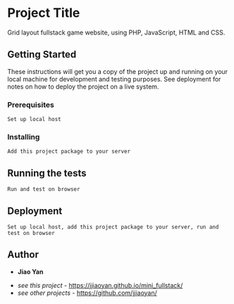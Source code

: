 # Project Title

Grid layout fullstack game website, using PHP, JavaScript, HTML and CSS.

## Getting Started

These instructions will get you a copy of the project up and running on your local machine for development and testing purposes. See deployment for notes on how to deploy the project on a live system.

### Prerequisites

```
Set up local host
```

### Installing

```
Add this project package to your server
```

## Running the tests

```
Run and test on browser
```

## Deployment

```
Set up local host, add this project package to your server, run and test on browser
```

## Author

* **Jiao Yan**
- *see this project* - https://jjiaoyan.github.io/mini_fullstack/
- *see other projects* - https://github.com/jjiaoyan/
